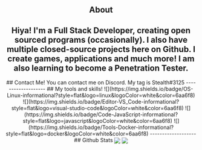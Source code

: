 <div align="center">
  
## About
Hiya! I'm a Full Stack Developer, creating open sourced programs (occasionally). I also have multiple closed-source projects here on Github. I create games, applications and much more! I am also learning to become a Penetration Tester.
-------------------
<div align="center">
## Contact Me!
You can contact me on Discord. My tag is Stealth#3125
-------------------
## My tools and skills!
![](https://img.shields.io/badge/OS-Linux-informational?style=flat&logo=linux&logoColor=white&color=6aa6f8)
![](https://img.shields.io/badge/Editor-VS_Code-informational?style=flat&logo=visual-studio-code&logoColor=white&color=6aa6f8)
![](https://img.shields.io/badge/Code-JavaScript-informational?style=flat&logo=javascript&logoColor=white&color=6aa6f8)
![](https://img.shields.io/badge/Tools-Docker-informational?style=flat&logo=docker&logoColor=white&color=6aa6f8)
-------------------
## Github Stats 
<img align="center" src="https://github-readme-stats.vercel.app/api/top-langs/?username=Stealthr&theme=dark" />
<img align="center" src="https://github-readme-stats.vercel.app/api/pin/?username=Stealthr&theme=dark" />

